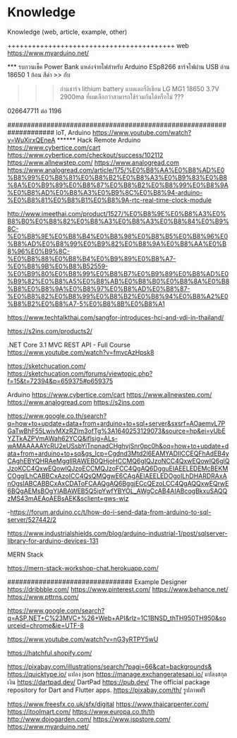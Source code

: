 # Knowledge
Knowledge (web, article, example, other)

+++++++++++++++++++++++++++++++++++++++++ web
https://www.myarduino.net/

*** รบกวนเช็ค Power Bank แหล่งจ่ายไฟสำหรับ Arduino ESp8266 ชาร์จไฟผ่าน USB ถ่าน 18650 1 ก้อน สีดำ >> กับ 
 >>> ถ่านชาร์จ lithium battery แบตเตอรี่ลิเธียม LG MG1 18650 3.7V 2900ma ที่ผมเลือกว่าสามารถใช้ร่วมกันได้หรือไม่ ???

026647711 ต่อ 1196

#################################################################### loT, Arduino
https://www.youtube.com/watch?v=WuXirxQEneA ****** Hack Remote Arduino
https://www.cybertice.com/cart
https://www.cybertice.com/checkout/success/102112
https://www.allnewstep.com/
https://www.analogread.com
https://www.analogread.com/article/175/%E0%B8%AA%E0%B8%AD%E0%B8%99%E0%B8%81%E0%B8%B2%E0%B8%A3%E0%B9%83%E0%B8%8A%E0%B9%89%E0%B8%87%E0%B8%B2%E0%B8%99%E0%B8%9A%E0%B8%AD%E0%B8%A3%E0%B9%8C%E0%B8%94-arduino-%E0%B8%81%E0%B8%B1%E0%B8%9A-rtc-real-time-clock-module

http://www.imeethai.com/product/1527/%E0%B8%9E%E0%B8%A3%E0%B8%B0%E0%B8%82%E0%B8%A3%E0%B8%A3%E0%B8%84%E0%B9%8C-%E0%B8%9E%E0%B8%B4%E0%B8%98%E0%B8%B5%E0%B8%96%E0%B8%AD%E0%B8%99%E0%B9%82%E0%B8%9A%E0%B8%AA%E0%B8%96%E0%B9%8C-%E0%B8%88%E0%B8%B4%E0%B9%89%E0%B8%A7-%E0%B8%9B%E0%B8%B52559-%E0%B9%80%E0%B8%99%E0%B8%B7%E0%B9%89%E0%B8%AD%E0%B9%82%E0%B8%A5%E0%B8%AB%E0%B8%B0%E0%B8%8A%E0%B8%B8%E0%B8%9A%E0%B8%97%E0%B8%AD%E0%B8%87-%E0%B8%82%E0%B8%99%E0%B8%B2%E0%B8%94%E0%B8%A2%E0%B8%B2%E0%B8%A7-5%E0%B8%8B%E0%B8%A1

https://www.techtalkthai.com/sangfor-introduces-hci-and-vdi-in-thailand/

https://s2ins.com/products2/

.NET Core 3.1 MVC REST API - Full Course
https://www.youtube.com/watch?v=fmvcAzHpsk8


https://sketchucation.com/
https://sketchucation.com/forums/viewtopic.php?f=15&t=72394&p=659375#p659375


Arduino
https://www.cybertice.com/cart
https://www.allnewstep.com/
https://www.analogread.com
https://s2ins.com

https://www.google.co.th/search?q=how+to+update+data+from+arduino+to+sql+server&sxsrf=AOaemvL7PGaTwBhF55LwivMXzRZIm3ofTg%3A1640253129073&source=hp&ei=yUbEYZTkAZPVmAWah62YCQ&iflsig=ALs-wAMAAAAAYcRU2eUSsbYiTnpnadCHghvjSnr0pc0h&oq=how+to+update+data+from+arduino+to+sq&gs_lcp=Cgdnd3Mtd2l6EAMYADIICCEQFhAdEB4yCAghEBYQHRAeMggIIRAWEB0QHjoHCCMQ6gIQJzoNCC4QxwEQowIQ6gIQJzoKCC4QxwEQowIQJzoECCMQJzoFCC4QgAQ6DgguEIAEELEDEMcBEKMCOggILhCABBCxAzoICC4QsQMQgwE6CAgAEIAEELEDOgoILhDHARDRAxAnOgsIABCABBCxAxCDAToFCAAQgAQ6BggjECcQEzoLCC4QgAQQxwEQrwE6BQgAEMsBOgYIABAWEB5Q5ipYwfYBYOL_AWgCcAB4AIABcogBkxuSAQQzMS43mAEAoAEBsAEK&sclient=gws-wiz

-https://forum.arduino.cc/t/how-do-i-send-data-from-arduino-to-sql-server/527442/2

https://www.industrialshields.com/blog/arduino-industrial-1/post/sqlserver-library-for-arduino-devices-131


MERN Stack

https://mern-stack-workshop-chat.herokuapp.com/

################################ Example Designer
https://dribbble.com/
https://www.pinterest.com/
https://www.behance.net/
https://www.pttrns.com/


https://www.google.com/search?q=ASP.NET+C%23MVC+%26+Web+API&rlz=1C1BNSD_thTH950TH950&sourceid=chrome&ie=UTF-8

https://www.youtube.com/watch?v=nG3yRTPY5wU

https://hatchful.shopify.com/

https://pixabay.com/illustrations/search/?pagi=66&cat=backgrounds&
https://quicktype.io/   แปลง json
https://manage.exchangeratesapi.io/   แปลงสกุลเงิน
https://dartpad.dev/      DartPad
https://pub.dev/      The official package repository for Dart and Flutter apps.
https://pixabay.com/th/      รูปภาพฟรี

https://www.freesfx.co.uk/sfx/digital
https://www.thaicarpenter.com/
https://itoolmart.com/
https://www.europa.co.th/th
http://www.dojogarden.com/
https://www.jspstore.com/
https://www.myarduino.net/
